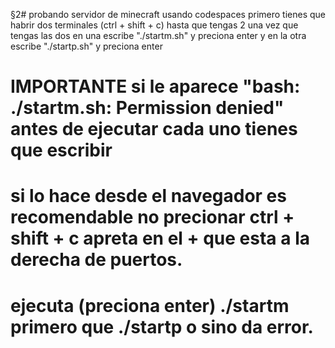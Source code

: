 §2# probando
servidor de minecraft usando codespaces
primero tienes que habrir dos terminales (ctrl + shift + c) hasta que tengas 2
una vez que tengas las dos en una escribe "./startm.sh" y preciona enter y en la otra escribe 
"./startp.sh" y preciona enter
# IMPORTANTE si le aparece "bash: ./startm.sh: Permission denied" antes de ejecutar cada uno tienes que escribir
# si lo hace desde el navegador es recomendable no precionar ctrl + shift + c apreta en el + que esta a la derecha de puertos.
# ejecuta (preciona enter) ./startm primero que ./startp o sino da error.
